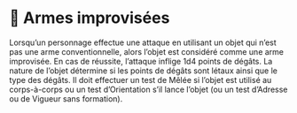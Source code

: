 # 🚧 Armes improvisées

Lorsqu’un personnage effectue une attaque en utilisant un objet qui n’est pas une arme conventionnelle, alors l’objet est considéré comme une arme improvisée. En cas de réussite, l’attaque inflige 1d4 points de dégâts. La nature de l’objet détermine si les points de dégâts sont létaux ainsi que le type des dégâts. Il doit effectuer un test de Mêlée si l’objet est utilisé au corps-à-corps ou un test d’Orientation s’il lance l’objet (ou un test d’Adresse ou de Vigueur sans formation).
